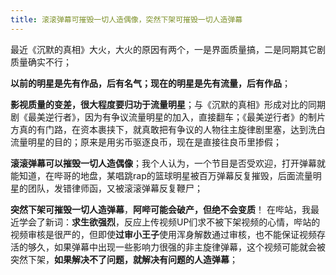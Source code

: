 ```yaml
---
title: 滚滚弹幕可摧毁一切人造偶像，突然下架可摧毁一切人造弹幕
---
```




最近《沉默的真相》大火，大火的原因有两个，一是界面质量搞，二是同期其它剧质量确实不行；

**以前的明星是先有作品，后有名气；现在的明星是先有流量，后有作品**；

**影视质量的变差，很大程度要归功于流量明星**；与《沉默的真相》形成对比的同期剧《最美逆行者》，因为有争议流量明星的加入，直接翻车；《最美逆行者》的制片方真的有门路，在资本裹挟下，就真敢把有争议的人物往主旋律剧里塞，达到洗白流量明星的目的；原来是用劣币驱逐良币，现在是直接往良币里掺假；


**滚滚弹幕可以摧毁一切人造偶像**；我个人认为，一个节目是否受欢迎，打开弹幕就能知道，在哔哥的地盘，某唱跳rap的篮球明星被百万弹幕反复摧毁，后面流量明星的团队，发错律师函，又被滚滚弹幕反复鞭尸；


**突然下架可摧毁一切人造弹幕**，**阿哔可能会破产，但绝不会变质**！ 在哔站，我最近学会了新词：**求生欲强烈**，反应上传视频UP们求不被下架视频的心情，哔站的视频审核是很严的，但即使**过审小王子**使用浑身解数通过审核，也不能保证视频存活的够久，如果弹幕中出现一些影响力很强的非主旋律弹幕，这个视频可能就会被突然下架，**如果解决不了问题，就解决有问题的人造弹幕**；


















